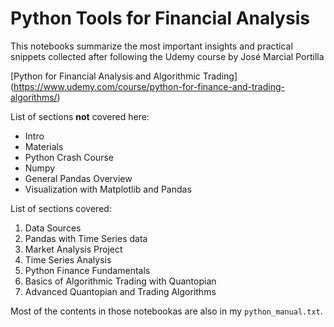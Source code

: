 # Python Tools for Financial Analysis

This notebooks summarize the most important insights and practical snippets collected after following the Udemy course by José Marcial Portilla

[Python for Financial Analysis and Algorithmic Trading]
(https://www.udemy.com/course/python-for-finance-and-trading-algorithms/)

List of sections **not** covered here:
- Intro
- Materials
- Python Crash Course
- Numpy
- General Pandas Overview
- Visualization with Matplotlib and Pandas

List of sections covered:
1. Data Sources
2. Pandas with Time Series data
3. Market Analysis Project
4. Time Series Analysis
5. Python Finance Fundamentals
6. Basics of Algorithmic Trading with Quantopian
7. Advanced Quantopian and Trading Algorithms

Most of the contents in those notebookas are also in my `python_manual.txt`.